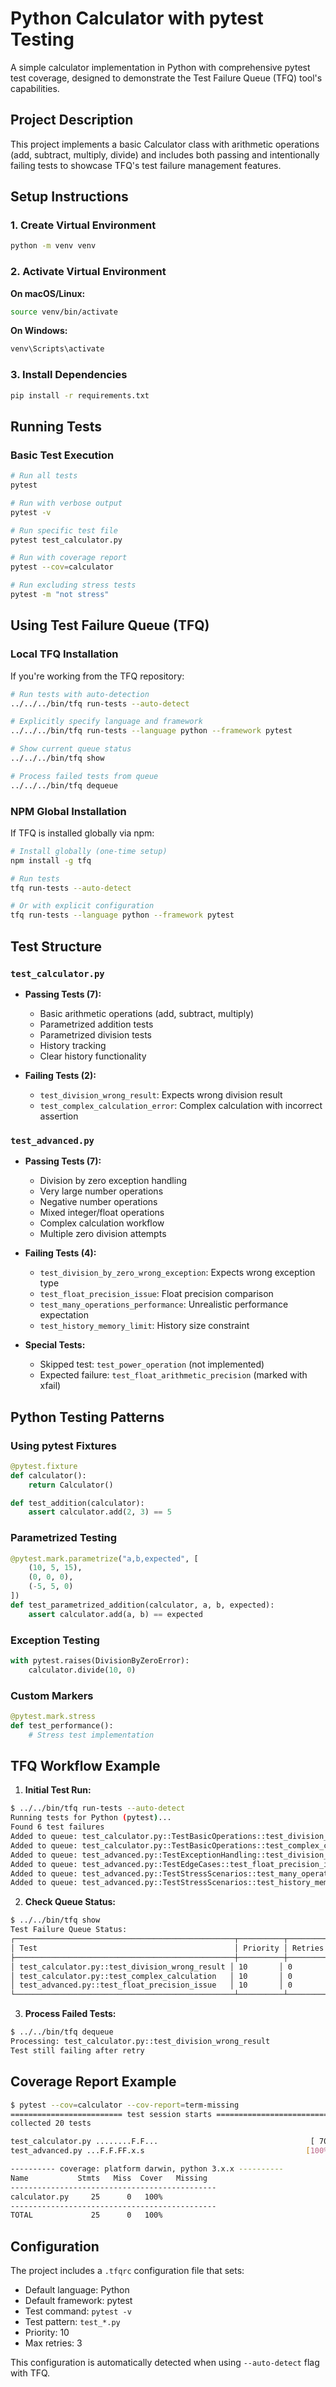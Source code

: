 # Python Calculator with pytest Testing

A simple calculator implementation in Python with comprehensive pytest test coverage, designed to demonstrate the Test Failure Queue (TFQ) tool's capabilities.

## Project Description

This project implements a basic Calculator class with arithmetic operations (add, subtract, multiply, divide) and includes both passing and intentionally failing tests to showcase TFQ's test failure management features.

## Setup Instructions

### 1. Create Virtual Environment

```bash
python -m venv venv
```

### 2. Activate Virtual Environment

**On macOS/Linux:**
```bash
source venv/bin/activate
```

**On Windows:**
```bash
venv\Scripts\activate
```

### 3. Install Dependencies

```bash
pip install -r requirements.txt
```

## Running Tests

### Basic Test Execution

```bash
# Run all tests
pytest

# Run with verbose output
pytest -v

# Run specific test file
pytest test_calculator.py

# Run with coverage report
pytest --cov=calculator

# Run excluding stress tests
pytest -m "not stress"
```

## Using Test Failure Queue (TFQ)

### Local TFQ Installation

If you're working from the TFQ repository:

```bash
# Run tests with auto-detection
../../../bin/tfq run-tests --auto-detect

# Explicitly specify language and framework
../../../bin/tfq run-tests --language python --framework pytest

# Show current queue status
../../../bin/tfq show

# Process failed tests from queue
../../../bin/tfq dequeue
```

### NPM Global Installation

If TFQ is installed globally via npm:

```bash
# Install globally (one-time setup)
npm install -g tfq

# Run tests
tfq run-tests --auto-detect

# Or with explicit configuration
tfq run-tests --language python --framework pytest
```

## Test Structure

### `test_calculator.py`
- **Passing Tests (7):**
  - Basic arithmetic operations (add, subtract, multiply)
  - Parametrized addition tests
  - Parametrized division tests
  - History tracking
  - Clear history functionality

- **Failing Tests (2):**
  - `test_division_wrong_result`: Expects wrong division result
  - `test_complex_calculation_error`: Complex calculation with incorrect assertion

### `test_advanced.py`
- **Passing Tests (7):**
  - Division by zero exception handling
  - Very large number operations
  - Negative number operations
  - Mixed integer/float operations
  - Complex calculation workflow
  - Multiple zero division attempts

- **Failing Tests (4):**
  - `test_division_by_zero_wrong_exception`: Expects wrong exception type
  - `test_float_precision_issue`: Float precision comparison
  - `test_many_operations_performance`: Unrealistic performance expectation
  - `test_history_memory_limit`: History size constraint

- **Special Tests:**
  - Skipped test: `test_power_operation` (not implemented)
  - Expected failure: `test_float_arithmetic_precision` (marked with xfail)

## Python Testing Patterns

### Using pytest Fixtures
```python
@pytest.fixture
def calculator():
    return Calculator()

def test_addition(calculator):
    assert calculator.add(2, 3) == 5
```

### Parametrized Testing
```python
@pytest.mark.parametrize("a,b,expected", [
    (10, 5, 15),
    (0, 0, 0),
    (-5, 5, 0)
])
def test_parametrized_addition(calculator, a, b, expected):
    assert calculator.add(a, b) == expected
```

### Exception Testing
```python
with pytest.raises(DivisionByZeroError):
    calculator.divide(10, 0)
```

### Custom Markers
```python
@pytest.mark.stress
def test_performance():
    # Stress test implementation
```

## TFQ Workflow Example

1. **Initial Test Run:**
```bash
$ ../../bin/tfq run-tests --auto-detect
Running tests for Python (pytest)...
Found 6 test failures
Added to queue: test_calculator.py::TestBasicOperations::test_division_wrong_result
Added to queue: test_calculator.py::TestBasicOperations::test_complex_calculation_error
Added to queue: test_advanced.py::TestExceptionHandling::test_division_by_zero_wrong_exception
Added to queue: test_advanced.py::TestEdgeCases::test_float_precision_issue
Added to queue: test_advanced.py::TestStressScenarios::test_many_operations_performance
Added to queue: test_advanced.py::TestStressScenarios::test_history_memory_limit
```

2. **Check Queue Status:**
```bash
$ ../../bin/tfq show
Test Failure Queue Status:
┌─────────────────────────────────────────────────┬──────────┬───────────┐
│ Test                                            │ Priority │ Retries   │
├─────────────────────────────────────────────────┼──────────┼───────────┤
│ test_calculator.py::test_division_wrong_result │ 10       │ 0         │
│ test_calculator.py::test_complex_calculation   │ 10       │ 0         │
│ test_advanced.py::test_float_precision_issue   │ 10       │ 0         │
└─────────────────────────────────────────────────┴──────────┴───────────┘
```

3. **Process Failed Tests:**
```bash
$ ../../bin/tfq dequeue
Processing: test_calculator.py::test_division_wrong_result
Test still failing after retry
```

## Coverage Report Example

```bash
$ pytest --cov=calculator --cov-report=term-missing
========================= test session starts =========================
collected 20 tests

test_calculator.py ........F.F...                                  [ 70%]
test_advanced.py ...F.F.FF.x.s                                    [100%]

---------- coverage: platform darwin, python 3.x.x ----------
Name           Stmts   Miss  Cover   Missing
----------------------------------------------
calculator.py     25      0   100%
----------------------------------------------
TOTAL             25      0   100%
```

## Configuration

The project includes a `.tfqrc` configuration file that sets:
- Default language: Python
- Default framework: pytest
- Test command: `pytest -v`
- Test pattern: `test_*.py`
- Priority: 10
- Max retries: 3

This configuration is automatically detected when using `--auto-detect` flag with TFQ.